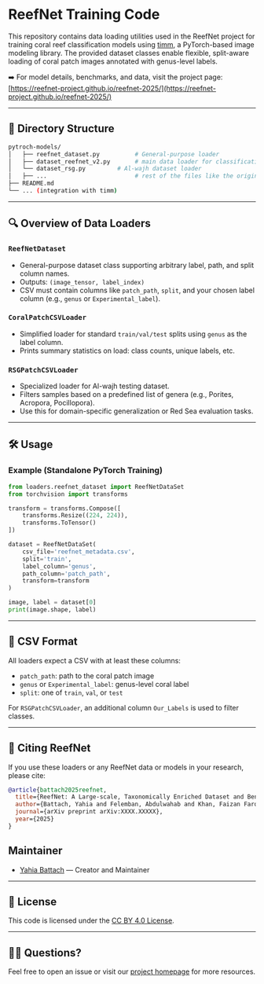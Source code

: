 # ReefNet Training Code

This repository contains data loading utilities used in the ReefNet project for training coral reef classification models using [timm](https://github.com/huggingface/pytorch-image-models), a PyTorch-based image modeling library. The provided dataset classes enable flexible, split-aware loading of coral patch images annotated with genus-level labels.

➡️ For model details, benchmarks, and data, visit the project page: [https://reefnet-project.github.io/reefnet-2025/](https://reefnet-project.github.io/reefnet-2025/)

---

## 📁 Directory Structure

```bash
pytroch-models/
│   ├── reefnet_dataset.py          # General-purpose loader
│   ├── dataset_reefnet_v2.py       # main data loader for classification tasks used in ReefNet code 
│   └── dataset_rsg.py         # Al-wajh dataset loader
│   ├── ...                         # rest of the files like the original repo
├── README.md
└── ... (integration with timm)
```

---

## 🔍 Overview of Data Loaders

### `ReefNetDataset`
- General-purpose dataset class supporting arbitrary label, path, and split column names.
- Outputs: `(image_tensor, label_index)`
- CSV must contain columns like `patch_path`, `split`, and your chosen label column (e.g., `genus` or `Experimental_label`).

### `CoralPatchCSVLoader`
- Simplified loader for standard `train/val/test` splits using `genus` as the label column.
- Prints summary statistics on load: class counts, unique labels, etc.

### `RSGPatchCSVLoader`
- Specialized loader for Al-wajh testing dataset.
- Filters samples based on a predefined list of genera (e.g., Porites, Acropora, Pocillopora).
- Use this for domain-specific generalization or Red Sea evaluation tasks.

---

## 🛠️ Usage

### Example (Standalone PyTorch Training)
```python
from loaders.reefnet_dataset import ReefNetDataSet
from torchvision import transforms

transform = transforms.Compose([
    transforms.Resize((224, 224)),
    transforms.ToTensor()
])

dataset = ReefNetDataSet(
    csv_file='reefnet_metadata.csv',
    split='train',
    label_column='genus',
    path_column='patch_path',
    transform=transform
)

image, label = dataset[0]
print(image.shape, label)
```

---

## 📝 CSV Format
All loaders expect a CSV with at least these columns:
- `patch_path`: path to the coral patch image
- `genus` or `Experimental_label`: genus-level coral label
- `split`: one of `train`, `val`, or `test`

For `RSGPatchCSVLoader`, an additional column `Our_Labels` is used to filter classes.

---

## 📘 Citing ReefNet
If you use these loaders or any ReefNet data or models in your research, please cite:

```bibtex
@article{battach2025reefnet,
  title={ReefNet: A Large-scale, Taxonomically Enriched Dataset and Benchmark for Coral Reef Classification},
  author={Battach, Yahia and Felemban, Abdulwahab and Khan, Faizan Farooq and Radwan, Yousef A. and Li, Xiang and Silva, Luis and Suka, Rhonda and Gonzalez, Karla and Marchese, Fabio and Williams, Ivor D. and Jones, Burton H. and Beery, Sara and Benzoni, Francesca and Elhoseiny, Mohamed},
  journal={arXiv preprint arXiv:XXXX.XXXXX},
  year={2025}
}
```

## Maintainer
- [Yahia Battach](https://github.com/shakesBeardZ/) — Creator and Maintainer


---

## 📄 License
This code is licensed under the [CC BY 4.0 License](https://creativecommons.org/licenses/by/4.0/).

---

## 🙋‍♀️ Questions?
Feel free to open an issue or visit our [project homepage](https://reefnet-project.github.io/reefnet-2025/) for more resources.
